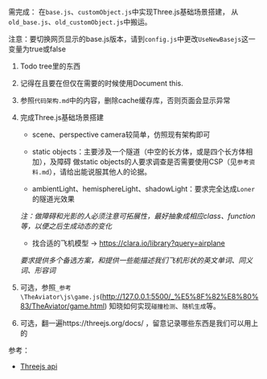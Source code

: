 需完成：
在`base.js`、`customObject.js`中实现Three.js基础场景搭建，
从`old_base.js`、`old_customObject.js`中搬运。

注意：要切换网页显示的base.js版本，请到`config.js`中更改`UseNewBasejs`这一变量为true或false

1. Todo tree里的东西
2. 记得在且要在但仅在需要的时候使用Document this.
3. 参照`代码架构.md`中的内容，删除cache缓存库，否则页面会显示异常
4. 完成Three.js基础场景搭建
    - scene、perspective camera较简单，仿照现有架构即可

    - static objects：主要涉及一个隧道（中空的长方体，或是四个长方体相加），及障碍
      做static objects的人要求调查是否需要使用CSP（见`参考资料.md`），请给出能说服其他人的论据。

    - ambientLight、hemisphereLight、shadowLight：要求完全达成`Loner`的隧道光效果

    *注：做障碍和光影的人必须注意可拓展性，最好抽象成相应class、function等，以便之后生成动态的变化*

    - 找合适的飞机模型 -> https://clara.io/library?query=airplane 

    *要求提供多个备选方案，和提供一些能描述我们飞机形状的英文单词、同义词、形容词*
5. 可选，参照`_参考\TheAviator\js\game.js`(http://127.0.0.1:5500/_%E5%8F%82%E8%80%83/TheAviator/game.html) 知晓如何实现`碰撞检测`、`随机生成`等。
6. 可选，翻一遍https://threejs.org/docs/ ，留意记录哪些东西是我们可以用上的

参考：
- [Threejs api](https://threejs.org/docs/#examples/en/math/convexhull/VertexNode)